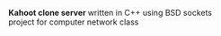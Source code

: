 <b> Kahoot clone server </b> written in C++ using BSD sockets <br> project for computer network class </br>
